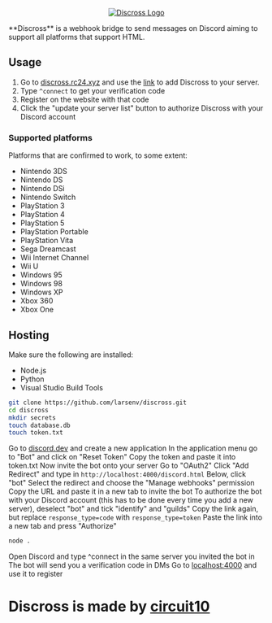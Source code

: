 <p align="center" dir="auto"><a href="https://discross.rc24.xyz/" rel="nofollow"><img src="https://github.com/user-attachments/assets/6839908d-c843-4e48-8f32-44b803080f0c" alt="Discross Logo" style="max-width: 100%;"></a></p>
**Discross** is a webhook bridge to send messages on Discord aiming to support all platforms that support HTML.

## Usage

1. Go to [discross.rc24.xyz](https://discross.rc24.xyz/) and use the [link](https://discordapp.com/oauth2/authorize?client_id=968999890640338955&scope=bot&permissions=8) to add Discross to your server.
2. Type `^connect` to get your verification code
3. Register on the website with that code
4. Click the "update your server list" button to authorize Discross with your Discord account

### Supported platforms
Platforms that are confirmed to work, to some extent:

* Nintendo 3DS
* Nintendo DS
* Nintendo DSi
* Nintendo Switch
* PlayStation 3
* PlayStation 4
* PlayStation 5
* PlayStation Portable
* PlayStation Vita
* Sega Dreamcast
* Wii Internet Channel
* Wii U
* Windows 95
* Windows 98
* Windows XP
* Xbox 360
* Xbox One

## Hosting

Make sure the following are installed:

* Node.js
* Python
* Visual Studio Build Tools

```bash
git clone https://github.com/larsenv/discross.git
cd discross
mkdir secrets
touch database.db
touch token.txt
```

Go to [discord.dev](https://discord.com/developers/applications) and create a new application
In the application menu go to "Bot" and click on "Reset Token"
Copy the token and paste it into token.txt
Now invite the bot onto your server
Go to "OAuth2"
Click "Add Redirect" and type in `http://localhost:4000/discord.html`
Below, click "bot"
Select the redirect and choose the "Manage webhooks" permission
Copy the URL and paste it in a new tab to invite the bot
To authorize the bot with your Discord account (this has to be done every time you add a new server), deselect "bot" and tick "identify" and "guilds"
Copy the link again, but replace `response_type=code` with `response_type=token`
Paste the link into a new tab and press "Authorize"

```bash
node .
```

Open Discord and type ^connect in the same server you invited the bot in
The bot will send you a verification code in DMs
Go to [localhost:4000](http://localhost:4000) and use it to register

# Discross is made by [circuit10](https://github.com/Heath123)

